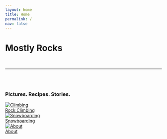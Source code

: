 ```yaml
---
layout: home
title: Home
permalink: /
nav: false
---
```


<div class="home-hero-section">
  <div class="header-content">
    <div class="header-content-inner">
      <h1>Mostly Rocks</h1>
      <br>
      <hr>
      <br>
      <br>
      <h3>Pictures. Recipes. Stories.</h3>
    </div>
  </div>
</div>

<div class="photo-grid">
  <a href="/rock-climbing" class="grid-item">
    <img src="https://images.mostlyrocks.com/home/climbing.jpeg" alt="Climbing">
    <div class="overlay-text">Rock Climbing</div> 
  </a>
  <a href="/snowboarding" class="grid-item">
    <img src="https://images.mostlyrocks.com/home/snowboarding.jpeg" alt="Snowboarding">
    <div class="overlay-text">Snowboarding</div>
  </a>
  <a href="/about" class="grid-item">
    <img src="https://images.mostlyrocks.com/home/about.jpeg" alt="About">
    <div class="overlay-text">About</div>
  </a>
  <!-- Add more grid items as needed -->
</div>

